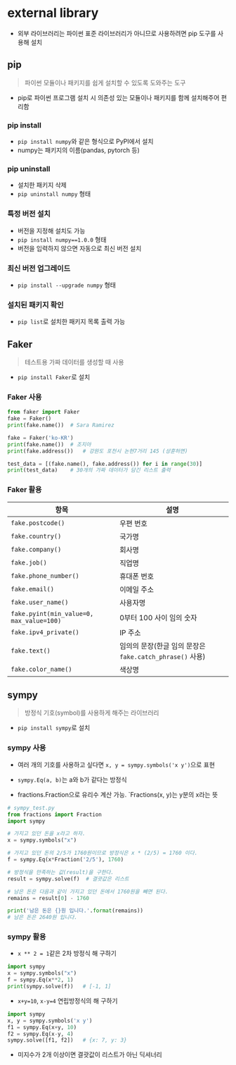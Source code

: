 # external library

- 외부 라이브러리는 파이썬 표준 라이브러리가 아니므로 사용하려면 pip 도구를 사용해 설치

## pip

> 파이썬 모듈이나 패키지를 쉽게 설치할 수 있도록 도와주는 도구

- pip로 파이썬 프로그램 설치 시 의존성 있는 모듈이나 패키지를 함께 설치해주어 편리함

### pip install

- `pip install numpy`와 같은 형식으로 PyPI에서 설치
- numpy는 패키지의 이름(pandas, pytorch 등)

### pip uninstall

- 설치한 패키지 삭제
- `pip uninstall numpy` 형태

### 특정 버전 설치

- 버전을 지정해 설치도 가능
- `pip install numpy==1.0.0` 형태
- 버전을 입력하지 않으면 자동으로 최신 버전 설치

### 최신 버전 업그레이드

- `pip install --upgrade numpy` 형태

### 설치된 패키지 확인

- `pip list`로 설치한 패키지 목록 출력 가능

## Faker

> 테스트용 가짜 데이터를 생성할 때 사용

- `pip install Faker`로 설치

### Faker 사용

```python
from faker import Faker
fake = Faker()
print(fake.name())  # Sara Ramirez

fake = Faker('ko-KR')
print(fake.name())  # 조지아
print(fake.address())   # 강원도 포천시 논현7거리 145 (상훈허면)

test_data = [(fake.name(), fake.address()) for i in range(30)]
print(test_data)    # 30개의 가짜 데이터가 담긴 리스트 출력
```

### Faker 활용

|항목|설명|
|---|---|
|`fake.postcode()`|우편 번호|
|`fake.country()`|국가명|
|`fake.company()`|회사명|
|`fake.job()`|직업명|
|`fake.phone_number()`|휴대폰 번호|
|`fake.email()`|이메일 주소|
|`fake.user_name()`|사용자명|
|`fake.pyint(min_value=0, max_value=100)`|0부터 100 사이 임의 숫자|
|`fake.ipv4_private()`|IP 주소|
|`fake.text()`|임의의 문장(한글 임의 문장은 `fake.catch_phrase()` 사용)|
|`fake.color_name()`|색상명|

## sympy

> 방정식 기호(symbol)를 사용하게 해주는 라이브러리

- `pip install sympy`로 설치
  
### sympy 사용

- 여러 개의 기호를 사용하고 싶다면 `x, y = sympy.symbols('x y')`으로 표현

- `sympy.Eq(a, b)`는 a와 b가 같다는 방정식

- fractions.Fraction으로 유리수 계산 가능. `Fractions(x, y)는 y분의 x라는 뜻

```python
# sympy_test.py
from fractions import Fraction
import sympy

# 가지고 있던 돈을 x라고 하자.
x = sympy.symbols("x")

# 가지고 있던 돈의 2/5가 1760원이므로 방정식은 x * (2/5) = 1760 이다.
f = sympy.Eq(x*Fraction('2/5'), 1760)

# 방정식을 만족하는 값(result)을 구한다.
result = sympy.solve(f)  # 결괏값은 리스트

# 남은 돈은 다음과 같이 가지고 있던 돈에서 1760원을 빼면 된다.
remains = result[0] - 1760

print('남은 돈은 {}원 입니다.'.format(remains))
# 남은 돈은 2640원 입니다.
```

### sympy 활용

- `x ** 2 = 1`같은 2차 방정식 해 구하기

```python
import sympy
x = sympy.symbols("x")
f = sympy.Eq(x**2, 1)
print(sympy.solve(f))   # [-1, 1]
```

- `x+y=10`, `x-y=4` 연립방정식의 해 구하기

```python
import sympy
x, y = sympy.symbols('x y')
f1 = sympy.Eq(x+y, 10)
f2 = sympy.Eq(x-y, 4)
sympy.solve([f1, f2])   # {x: 7, y: 3}
```

- 미지수가 2개 이상이면 결괏값이 리스트가 아닌 딕셔너리